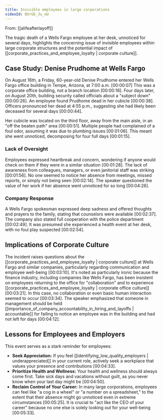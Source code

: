```yaml
---
title: Invisible employees in large corporations
videoId: BXrGb_Ju_oU
---
```


From: [[alifeafterlayoff]] <br/> 

The tragic death of a Wells Fargo employee at her desk, unnoticed for several days, highlights the concerning issue of invisible employees within large corporate structures and the potential impact of [[corporate_practices_and_employee_loyalty | corporate culture]].

## Case Study: Denise Prudhome at Wells Fargo

On August 16th, a Friday, 60-year-old Denise Prudhome entered her Wells Fargo office building in Tempe, Arizona, at 7:00 a.m. <a class="yt-timestamp" data-t="00:00:07">[00:00:07]</a> This was a corporate office building, not a branch location <a class="yt-timestamp" data-t="00:00:16">[00:00:16]</a>. Four days later, on August 20th, building security called officials about a "subject down" <a class="yt-timestamp" data-t="00:00:26">[00:00:26]</a>. An employee found Prudhome dead in her cubicle <a class="yt-timestamp" data-t="00:00:38">[00:00:38]</a>. Officers pronounced her dead at 4:55 p.m., suggesting she had likely been deceased for several days <a class="yt-timestamp" data-t="00:00:44">[00:00:44]</a>.

Her cubicle was located on the third floor, away from the main aisle, in an "off the beaten path" area <a class="yt-timestamp" data-t="00:00:51">[00:00:51]</a>. Multiple people had complained of a foul odor, assuming it was due to plumbing issues <a class="yt-timestamp" data-t="00:01:06">[00:01:06]</a>. This meant she went unnoticed, decomposing for four full days <a class="yt-timestamp" data-t="00:01:15">[00:01:15]</a>.

### Lack of Oversight

Employees expressed heartbreak and concern, wondering if anyone would check on them if they were in a similar situation <a class="yt-timestamp" data-t="00:01:28">[00:01:28]</a>. The lack of awareness from colleagues, managers, or even janitorial staff was striking <a class="yt-timestamp" data-t="00:01:56">[00:01:56]</a>. No one seemed to notice her absence from meetings, missed reports, or simply not being seen <a class="yt-timestamp" data-t="00:02:14">[00:02:14]</a>. The speaker questioned the value of her work if her absence went unnoticed for so long <a class="yt-timestamp" data-t="00:04:26">[00:04:26]</a>.

### Company Response

A Wells Fargo spokesman expressed deep sadness and offered thoughts and prayers to the family, stating that counselors were available <a class="yt-timestamp" data-t="00:02:37">[00:02:37]</a>. The company also stated full cooperation with the police department <a class="yt-timestamp" data-t="00:02:49">[00:02:49]</a>. It was presumed she experienced a health event at her desk, with no foul play suspected <a class="yt-timestamp" data-t="00:02:54">[00:02:54]</a>.

## Implications of Corporate Culture

The incident raises questions about the [[corporate_practices_and_employee_loyalty | corporate culture]] at Wells Fargo and similar companies, particularly regarding communication and employee well-being <a class="yt-timestamp" data-t="00:03:10">[00:03:10]</a>. It's noted as particularly ironic because the finance industry, including companies like Wells Fargo, has been insistent on employees returning to the office for "collaboration" and to experience [[corporate_practices_and_employee_loyalty | corporate office culture]] <a class="yt-timestamp" data-t="00:03:21">[00:03:21]</a>. In this case, no collaboration or even basic human interaction seemed to occur <a class="yt-timestamp" data-t="00:03:34">[00:03:34]</a>. The speaker emphasized that someone in management should be held [[importance_of_company_accountability_in_hiring_and_layoffs | accountable]] for failing to notice an employee was in the building and had not left for days <a class="yt-timestamp" data-t="00:04:12">[00:04:12]</a>.

## Lessons for Employees and Employers

This event serves as a stark reminder for employees:

*   **Seek Appreciation:** If you feel [[identifying_low_quality_employers | underappreciated]] in your current role, actively seek a workplace that values your presence and contributions <a class="yt-timestamp" data-t="00:04:33">[00:04:33]</a>.
*   **Prioritize Health and Wellness:** Your health and wellness should always come first. Take sick days and vacations without guilt, as you never know when your last day might be <a class="yt-timestamp" data-t="00:04:50">[00:04:50]</a>.
*   **Reclaim Control of Your Career:** In many large corporations, employees can feel like "a cog in a wheel" or "a number on a spreadsheet," to the extent that their absence might go unnoticed even in extreme circumstances <a class="yt-timestamp" data-t="00:05:25">[00:05:25]</a>. It is crucial to "act like the CEO of your career" because no one else is solely looking out for your well-being <a class="yt-timestamp" data-t="00:05:33">[00:05:33]</a>.